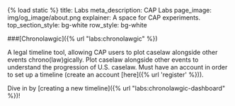 {% load static %}
title: Labs
meta_description: CAP Labs
page_image: img/og_image/about.png
explainer: A space for CAP experiments.
top_section_style: bg-white
row_style: bg-white

###[Chronolawgic]({% url "labs:chronolawgic" %})

A legal timeline tool, allowing CAP users to plot caselaw alongside other
events chrono(law)gically. Plot caselaw alongside other events to understand the progression of U.S. caselaw.
Must have an account in order to set up a timeline (create an account [here]({% url 'register' %})).

Dive in by [creating a new timeline]({% url "labs:chronolawgic-dashboard" %})!